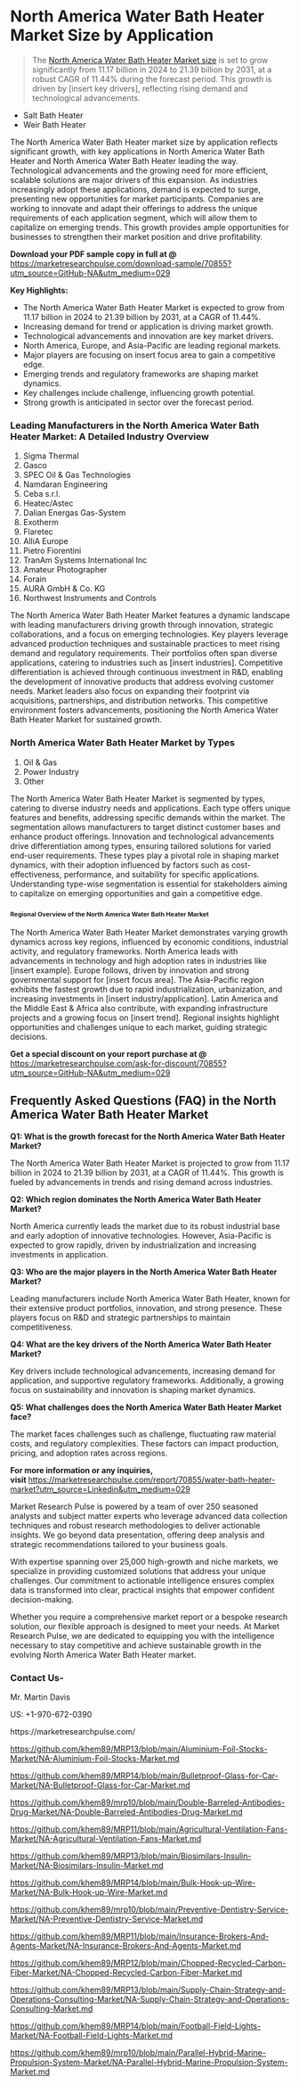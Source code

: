 <h1>North America Water Bath Heater Market&nbsp;Size by Application</h1><blockquote><p>The <a href="https://marketresearchpulse.com/download-sample/70855?utm_source=GitHub-NA&amp;utm_medium=029">North America Water Bath Heater Market size</a> is set to grow significantly from 11.17 billion in 2024 to 21.39 billion by 2031, at a robust CAGR of 11.44% during the forecast period. This growth is driven by [insert key drivers], reflecting rising demand and technological advancements.</p></blockquote><ul><li>Salt Bath Heater<li> Weir Bath Heater</li></ul><p>The North America Water Bath Heater market size by application reflects significant growth, with key applications in North America Water Bath Heater and North America Water Bath Heater leading the way. Technological advancements and the growing need for more efficient, scalable solutions are major drivers of this expansion. As industries increasingly adopt these applications, demand is expected to surge, presenting new opportunities for market participants. Companies are working to innovate and adapt their offerings to address the unique requirements of each application segment, which will allow them to capitalize on emerging trends. This growth provides ample opportunities for businesses to strengthen their market position and drive profitability.</p><p><strong>Download your PDF sample copy in full at @ </strong><a href="https://marketresearchpulse.com/download-sample/70855?utm_source=GitHub-NA&amp;utm_medium=029">https://marketresearchpulse.com/download-sample/70855?utm_source=GitHub-NA&amp;utm_medium=029</a></p><p><strong>Key Highlights: </strong></p><ul><li>The North America Water Bath Heater Market is expected to grow from 11.17 billion in 2024 to 21.39 billion by 2031, at a CAGR of 11.44%.</li><li>Increasing demand for trend or application is driving market growth.</li><li>Technological advancements and innovation are key market drivers.</li><li>North America, Europe, and Asia-Pacific are leading regional markets.</li><li>Major players are focusing on insert focus area to gain a competitive edge.</li><li>Emerging trends and regulatory frameworks are shaping market dynamics.</li><li>Key challenges include challenge, influencing growth potential.</li><li>Strong growth is anticipated in sector over the forecast period.</li></ul><h3>Leading Manufacturers in the North America Water Bath Heater Market: A Detailed Industry Overview</h3><ol><li>Sigma Thermal</li><li>Gasco</li><li>SPEC Oil & Gas Technologies</li><li>Namdaran Engineering</li><li>Ceba s.r.l.</li><li>Heatec/Astec</li><li>Dalian Energas Gas-System</li><li>Exotherm</li><li>Flaretec</li><li>AlliA Europe</li><li>Pietro Fiorentini</li><li>TranAm Systems International Inc</li><li>Amateur Photographer</li><li>Forain</li><li>AURA GmbH & Co. KG</li><li>Northwest Instruments and Controls</li></ol><div class="flex max-w-full flex-col flex-grow"><div class="min-h-8 text-message flex w-full flex-col items-end gap-2 whitespace-normal break-words [.text-message+&amp;]:mt-5" dir="auto" data-message-author-role="assistant" data-message-id="fd8432e4-4910-450d-b182-61b7bfb0a01f" data-message-model-slug="gpt-4o"><div class="flex w-full flex-col gap-1 empty:hidden first:pt-[3px]"><div class="markdown prose w-full break-words dark:prose-invert light"><p>The North America Water Bath Heater Market features a dynamic landscape with leading manufacturers driving growth through innovation, strategic collaborations, and a focus on emerging technologies. Key players leverage advanced production techniques and sustainable practices to meet rising demand and regulatory requirements. Their portfolios often span diverse applications, catering to industries such as [insert industries]. Competitive differentiation is achieved through continuous investment in R&amp;D, enabling the development of innovative products that address evolving customer needs. Market leaders also focus on expanding their footprint via acquisitions, partnerships, and distribution networks. This competitive environment fosters advancements, positioning the North America Water Bath Heater Market for sustained growth.</p></div></div></div></div><h3>North America Water Bath Heater Market by Types</h3><ol><li>Oil & Gas<li> Power Industry<li> Other</li></ol><div class="flex max-w-full flex-col flex-grow"><div class="min-h-8 text-message flex w-full flex-col items-end gap-2 whitespace-normal break-words [.text-message+&amp;]:mt-5" dir="auto" data-message-author-role="assistant" data-message-id="084470be-0bb7-4664-bddf-5156b4f41249" data-message-model-slug="gpt-4o-mini"><div class="flex w-full flex-col gap-1 empty:hidden first:pt-[3px]"><div class="markdown prose w-full break-words dark:prose-invert light"><p>The North America Water Bath Heater Market is segmented by types, catering to diverse industry needs and applications. Each type offers unique features and benefits, addressing specific demands within the market. The segmentation allows manufacturers to target distinct customer bases and enhance product offerings. Innovation and technological advancements drive differentiation among types, ensuring tailored solutions for varied end-user requirements. These types play a pivotal role in shaping market dynamics, with their adoption influenced by factors such as cost-effectiveness, performance, and suitability for specific applications. Understanding type-wise segmentation is essential for stakeholders aiming to capitalize on emerging opportunities and gain a competitive edge.</p></div></div></div></div><h3><span style="font-size: 11px;">Regional Overview of the North America Water Bath Heater Market</span></h3><div class="flex max-w-full flex-col flex-grow"><div class="min-h-8 text-message flex w-full flex-col items-end gap-2 whitespace-normal break-words [.text-message+&amp;]:mt-5" dir="auto" data-message-author-role="assistant" data-message-id="e9038762-ce64-4e30-91c9-9bd413514231" data-message-model-slug="gpt-4o-mini"><div class="flex w-full flex-col gap-1 empty:hidden first:pt-[3px]"><div class="markdown prose w-full break-words dark:prose-invert light"><p>The North America Water Bath Heater Market demonstrates varying growth dynamics across key regions, influenced by economic conditions, industrial activity, and regulatory frameworks. North America leads with advancements in technology and high adoption rates in industries like [insert example]. Europe follows, driven by innovation and strong governmental support for [insert focus area]. The Asia-Pacific region exhibits the fastest growth due to rapid industrialization, urbanization, and increasing investments in [insert industry/application]. Latin America and the Middle East &amp; Africa also contribute, with expanding infrastructure projects and a growing focus on [insert trend]. Regional insights highlight opportunities and challenges unique to each market, guiding strategic decisions.</p></div></div></div></div><p><strong>Get a special discount on your report purchase at @ </strong><a href="https://marketresearchpulse.com/ask-for-discount/70855?utm_source=GitHub-NA&amp;utm_medium=029">https://marketresearchpulse.com/ask-for-discount/70855?utm_source=GitHub-NA&amp;utm_medium=029</a></p><h2>Frequently Asked Questions (FAQ) in the North America Water Bath Heater Market</h2><p><strong>Q1: What is the growth forecast for the North America Water Bath Heater Market?</strong></p><p>The North America Water Bath Heater Market is projected to grow from 11.17 billion in 2024 to 21.39 billion by 2031, at a CAGR of 11.44%. This growth is fueled by advancements in trends and rising demand across industries.</p><p><strong>Q2: Which region dominates the North America Water Bath Heater Market?</strong></p><p>North America currently leads the market due to its robust industrial base and early adoption of innovative technologies. However, Asia-Pacific is expected to grow rapidly, driven by industrialization and increasing investments in application.</p><p><strong>Q3: Who are the major players in the North America Water Bath Heater Market?</strong></p><p>Leading manufacturers include North America Water Bath Heater, known for their extensive product portfolios, innovation, and strong presence. These players focus on R&amp;D and strategic partnerships to maintain competitiveness.</p><p><strong>Q4: What are the key drivers of the North America Water Bath Heater Market?</strong></p><p>Key drivers include technological advancements, increasing demand for application, and supportive regulatory frameworks. Additionally, a growing focus on sustainability and innovation is shaping market dynamics.</p><p><strong>Q5: What challenges does the North America Water Bath Heater Market face?</strong></p><p>The market faces challenges such as challenge, fluctuating raw material costs, and regulatory complexities. These factors can impact production, pricing, and adoption rates across regions.</p><p><strong>For more information or any inquiries, visit&nbsp;</strong><a href="https://marketresearchpulse.com/report/70855/water-bath-heater-market?utm_source=Linkedin&utm_medium=029">https://marketresearchpulse.com/report/70855/water-bath-heater-market?utm_source=Linkedin&utm_medium=029</a></p><p>Market Research Pulse is powered by a team of over 250 seasoned analysts and subject matter experts who leverage advanced data collection techniques and robust research methodologies to deliver actionable insights. We go beyond data presentation, offering deep analysis and strategic recommendations tailored to your business goals.</p><p>With expertise spanning over 25,000 high-growth and niche markets, we specialize in providing customized solutions that address your unique challenges. Our commitment to actionable intelligence ensures complex data is transformed into clear, practical insights that empower confident decision-making.</p><p>Whether you require a comprehensive market report or a bespoke research solution, our flexible approach is designed to meet your needs. At Market Research Pulse, we are dedicated to equipping you with the intelligence necessary to stay competitive and achieve sustainable growth in the evolving North America Water Bath Heater market.</p><h3><strong>Contact Us-</strong></h3><p>Mr. Martin Davis</p><p>US: +1-970-672-0390</p><p>https://marketresearchpulse.com/</p><p><a href="https://github.com/khem89/MRP13/blob/main/Aluminium-Foil-Stocks-Market/NA-Aluminium-Foil-Stocks-Market.md">https://github.com/khem89/MRP13/blob/main/Aluminium-Foil-Stocks-Market/NA-Aluminium-Foil-Stocks-Market.md</a></p><p><a href="https://github.com/khem89/MRP14/blob/main/Bulletproof-Glass-for-Car-Market/NA-Bulletproof-Glass-for-Car-Market.md">https://github.com/khem89/MRP14/blob/main/Bulletproof-Glass-for-Car-Market/NA-Bulletproof-Glass-for-Car-Market.md</a></p><p><a href="https://github.com/khem89/mrp10/blob/main/Double-Barreled-Antibodies-Drug-Market/NA-Double-Barreled-Antibodies-Drug-Market.md">https://github.com/khem89/mrp10/blob/main/Double-Barreled-Antibodies-Drug-Market/NA-Double-Barreled-Antibodies-Drug-Market.md</a></p><p><a href="https://github.com/khem89/MRP11/blob/main/Agricultural-Ventilation-Fans-Market/NA-Agricultural-Ventilation-Fans-Market.md">https://github.com/khem89/MRP11/blob/main/Agricultural-Ventilation-Fans-Market/NA-Agricultural-Ventilation-Fans-Market.md</a></p><p><a href="https://github.com/khem89/MRP13/blob/main/Biosimilars-Insulin-Market/NA-Biosimilars-Insulin-Market.md">https://github.com/khem89/MRP13/blob/main/Biosimilars-Insulin-Market/NA-Biosimilars-Insulin-Market.md</a></p><p><a href="https://github.com/khem89/MRP14/blob/main/Bulk-Hook-up-Wire-Market/NA-Bulk-Hook-up-Wire-Market.md">https://github.com/khem89/MRP14/blob/main/Bulk-Hook-up-Wire-Market/NA-Bulk-Hook-up-Wire-Market.md</a></p><p><a href="https://github.com/khem89/mrp10/blob/main/Preventive-Dentistry-Service-Market/NA-Preventive-Dentistry-Service-Market.md">https://github.com/khem89/mrp10/blob/main/Preventive-Dentistry-Service-Market/NA-Preventive-Dentistry-Service-Market.md</a></p><p><a href="https://github.com/khem89/MRP11/blob/main/Insurance-Brokers-And-Agents-Market/NA-Insurance-Brokers-And-Agents-Market.md">https://github.com/khem89/MRP11/blob/main/Insurance-Brokers-And-Agents-Market/NA-Insurance-Brokers-And-Agents-Market.md</a></p><p><a href="https://github.com/khem89/MRP12/blob/main/Chopped-Recycled-Carbon-Fiber-Market/NA-Chopped-Recycled-Carbon-Fiber-Market.md">https://github.com/khem89/MRP12/blob/main/Chopped-Recycled-Carbon-Fiber-Market/NA-Chopped-Recycled-Carbon-Fiber-Market.md</a></p><p><a href="https://github.com/khem89/MRP13/blob/main/Supply-Chain-Strategy-and-Operations-Consulting-Market/NA-Supply-Chain-Strategy-and-Operations-Consulting-Market.md">https://github.com/khem89/MRP13/blob/main/Supply-Chain-Strategy-and-Operations-Consulting-Market/NA-Supply-Chain-Strategy-and-Operations-Consulting-Market.md</a></p><p><a href="https://github.com/khem89/MRP14/blob/main/Football-Field-Lights-Market/NA-Football-Field-Lights-Market.md">https://github.com/khem89/MRP14/blob/main/Football-Field-Lights-Market/NA-Football-Field-Lights-Market.md</a></p><p><a href="https://github.com/khem89/mrp10/blob/main/Parallel-Hybrid-Marine-Propulsion-System-Market/NA-Parallel-Hybrid-Marine-Propulsion-System-Market.md">https://github.com/khem89/mrp10/blob/main/Parallel-Hybrid-Marine-Propulsion-System-Market/NA-Parallel-Hybrid-Marine-Propulsion-System-Market.md</a></p>
